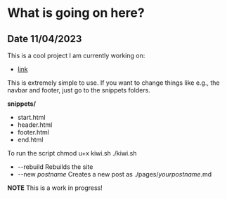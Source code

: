 # What is going on here?

## Date 11/04/2023

<div class="post">

This is a cool project I am currently working on:

- [link](https://github.com/AlexCKunze/bash-site-gen)

This is extremely simple to use. If you want to change things like e.g., the navbar and footer, just go to the snippets folders.

**snippets/**

- start.html
- header.html
- footer.html
- end.html

To run the script
chmod u+x kiwi.sh
./kiwi.sh

-  --rebuild Rebuilds the site
-  --new *postname* Creates a new post as ./pages/*yourpostname*.md

**NOTE** This is a work in progress!


</div>
